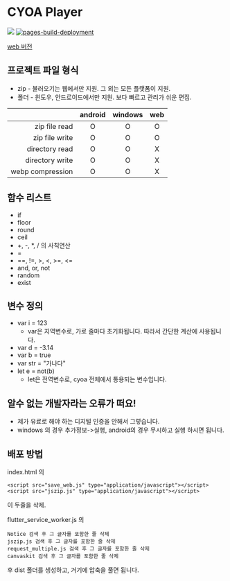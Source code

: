 # CYOA Player
<img src="https://img.shields.io/github/v/release/n7484443/FlutterCyoap"></img>
[![pages-build-deployment](https://github.com/n7484443/FlutterCyoap/actions/workflows/pages/pages-build-deployment/badge.svg?branch=gh-pages)](https://github.com/n7484443/FlutterCyoap/actions/workflows/pages/pages-build-deployment)

[web 버전](https://n7484443.github.io/FlutterCyoap/)

## 프로젝트 파일 형식
* zip - 불러오기는 웹에서만 지원. 그 외는 모든 플랫폼이 지원.
* 폴더 - 윈도우, 안드로이드에서만 지원. 보다 빠르고 관리가 쉬운 편집.

|                  | android | windows | web |
|-----------------:|:-------:|:-------:|:---:|
|    zip file read |    O    |    O    |  O  |
|   zip file write |    O    |    O    |  O  |
|   directory read |    O    |    O    |  X  |
|  directory write |    O    |    O    |  X  |
| webp compression |    O    |    O    |  X  |

## 함수 리스트
* if
* floor
* round
* ceil
* +, -, *, / 의 사칙연산
* =
* ==, !=, >, <, >=, <=
* and, or, not
* random
* exist

## 변수 정의
* var i = 123
  * var은 지역변수로, 가로 줄마다 초기화됩니다. 따라서 간단한 계산에 사용됩니다.
* var d = -3.14
* var b = true
* var str = "가나다"
* let e = not(b) 
  * let은 전역변수로, cyoa 전체에서 통용되는 변수입니다.

## 알수 없는 개발자라는 오류가 떠요!
* 제가 유료로 해야 하는 디지털 인증을 안해서 그렇습니다.
* windows 의 경우 추가정보->실행, android의 경우 무시하고 실행 하시면 됩니다.

## 배포 방법
index.html 의
```
<script src="save_web.js" type="application/javascript"></script>
<script src="jszip.js" type="application/javascript"></script>
```
이 두줄을 삭제.

flutter_service_worker.js 의
```
Notice 검색 후 그 글자를 포함한 줄 삭제
jszip.js 검색 후 그 글자를 포함한 줄 삭제
request_multiple.js 검색 후 그 글자를 포함한 줄 삭제
canvaskit 검색 후 그 글자를 포함한 줄 삭제
```
후 dist 폴더를 생성하고, 거기에 압축을 풀면 됩니다.